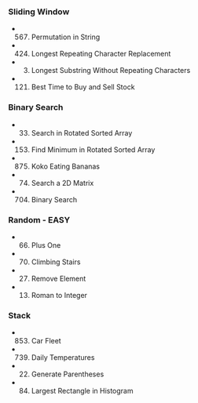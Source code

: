### Sliding Window

- 567. Permutation in String
- 424. Longest Repeating Character Replacement
- 3. Longest Substring Without Repeating Characters
- 121. Best Time to Buy and Sell Stock

### Binary Search

- 33. Search in Rotated Sorted Array
- 153.  Find Minimum in Rotated Sorted Array
- 875.  Koko Eating Bananas
- 74. Search a 2D Matrix
- 704.  Binary Search

### Random - EASY

- 66. Plus One
- 70. Climbing Stairs
- 27. Remove Element
- 13. Roman to Integer

### Stack

- 853.  Car Fleet
- 739.  Daily Temperatures
- 22. Generate Parentheses
- 84. Largest Rectangle in Histogram
